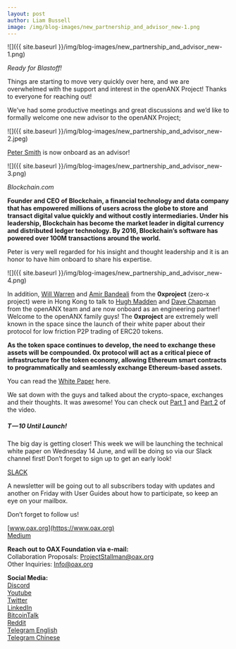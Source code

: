 ```yaml
---
layout: post
author: Liam Bussell
image: /img/blog-images/new_partnership_and_advisor_new-1.png
---
```


![]({{ site.baseurl }}/img/blog-images/new_partnership_and_advisor_new-1.png)

_Ready for Blastoff!_

Things are starting to move very quickly over here, and we are overwhelmed with the support and interest in the openANX Project! Thanks to everyone for reaching out!

We’ve had some productive meetings and great discussions and we’d like to formally welcome one new advisor to the openANX Project;

![]({{ site.baseurl }}/img/blog-images/new_partnership_and_advisor_new-2.jpeg)

[Peter Smith](https://www.linkedin.com/in/1psmith/) is now onboard as an advisor!

![]({{ site.baseurl }}/img/blog-images/new_partnership_and_advisor_new-3.png)

_Blockchain.com_

**Founder and CEO of Blockchain, a financial technology and data company that has empowered millions of users across the globe to store and transact digital value quickly and without costly intermediaries. Under his leadership, Blockchain has become the market leader in digital currency and distributed ledger technology. By 2016, Blockchain’s software has powered over 100M transactions around the world.**

Peter is very well regarded for his insight and thought leadership and it is an honor to have him onboard to share his expertise.

![]({{ site.baseurl }}/img/blog-images/new_partnership_and_advisor_new-4.png)

In addition, [Will Warren](https://www.linkedin.com/in/will-warren-92aab62b/) and [Amir Bandeali](https://www.linkedin.com/in/abandeali1/) from the **0xproject** (zero-x project) were in Hong Kong to talk to [Hugh Madden](https://www.linkedin.com/in/hughmadden/?ppe=1) and [Dave Chapman](https://www.linkedin.com/in/davejchapman/) from the openANX team and are now onboard as an engineering partner! Welcome to the openANX family guys! The **0xproject** are extremely well known in the space since the launch of their white paper about their protocol for low friction P2P trading of ERC20 tokens.

**As the token space continues to develop, the need to exchange these assets will be compounded. 0x protocol will act as a critical piece of infrastructure for the token economy, allowing Ethereum smart contracts to programmatically and seamlessly exchange Ethereum-based assets.**

You can read the [White Paper](https://www.0xproject.com/pdfs/0x_white_paper.pdf) here.

We sat down with the guys and talked about the crypto-space, exchanges and their thoughts. It was awesome! You can check out [Part 1](https://www.youtube.com/watch?v=i2PboMAJwcI) and [Part 2](https://www.youtube.com/watch?v=oxN0Rh8L_Y8) of the video.

##### T — 10 Until Launch!
The big day is getting closer! This week we will be launching the technical white paper on Wednesday 14 June, and will be doing so via our Slack channel first! Don’t forget to sign up to get an early look!

[SLACK](https://join.slack.com/openanx/shared_invite/MTk1NjQ2NjI2MTEyLTE0OTcyNzY3MjEtMTA3YTFkM2Q3ZA)

A newsletter will be going out to all subscribers today with updates and another on Friday with User Guides about how to participate, so keep an eye on your mailbox.

Don’t forget to follow us!

[www.oax.org](https://www.oax.org)  
[Medium](https://medium.com/@OAX_Foundation)  

**Reach out to OAX Foundation via e-mail:**  
Collaboration Proposals: [ProjectStallman@oax.org](mailto:ProjectStallman@oax.org)  
Other Inquiries: [Info@oax.org](mailto:Info@oax.org)  

**Social Media:**  
[Discord](https://discordapp.com/invite/ZH5YHkb)  
[Youtube](https://bit.ly/2Bvsk73)  
[Twitter](https://twitter.com/OAX_Foundation)  
[LinkedIn](https://www.linkedin.com/company/oax-foundation/)  
[BitcoinTalk](http://bitcointalk.org/index.php?topic=1943946)  
[Reddit](https://www.reddit.com/r/OpenANX/)  
[Telegram English](https://t.me/openanxteam)  
[Telegram Chinese](https://t.me/oax_cn)  